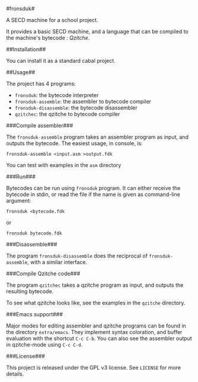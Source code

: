#fronsduk#

A SECD machine for a school project.

It provides a basic SECD machine, and a language that can be compiled
to the machine's bytecode : *Qzitche*.

##Installation##

You can install it as a standard cabal project.

##Usage##

The project has 4 programs:
- `fronsduk`: the bytecode interpreter
- `fronsduk-assemble`: the assembler to bytecode compiler
- `fronsduk-disassemble`: the bytecode disassembler
- `qzitchec`: the qzitche to bytecode compiler

###Compile assembler###

The `fronsduk-assemble` program takes an assembler program as input,
and outputs the bytecode. The easiest usage, in console, is:

    fronsduk-assemble <input.asm >output.fdk

You can test with examples in the `asm` directory

###Run###

Bytecodes can be run using `fronsduk` program. It can either receive the
bytecode in stdin, or read the file if the name is given as command-line argument:

    fronsduk <bytecode.fdk

or

    fronsduk bytecode.fdk

###Disassemble###

The program `fronsduk-disassemble` does the reciprocal of `fronsduk-assemble`,
with a similar interface.

###Compile Qzitche code###

The program `qzitchec` takes a qzitche program as input, and outputs the
resulting bytecode.

To see what qzitche looks like, see the examples in the `qzitche` directory.

###Emacs support###

Major modes for editing assembler and qzitche programs can be found in
the directory `extra/emacs`. They implement syntax coloration, and
buffer evaluation with the shortcut `C-c C-b`. You can also see the
assembler output in qzitche-mode using `C-c C-d`.

###License###

This project is released under the GPL v3 license. See `LICENSE` for more details.
